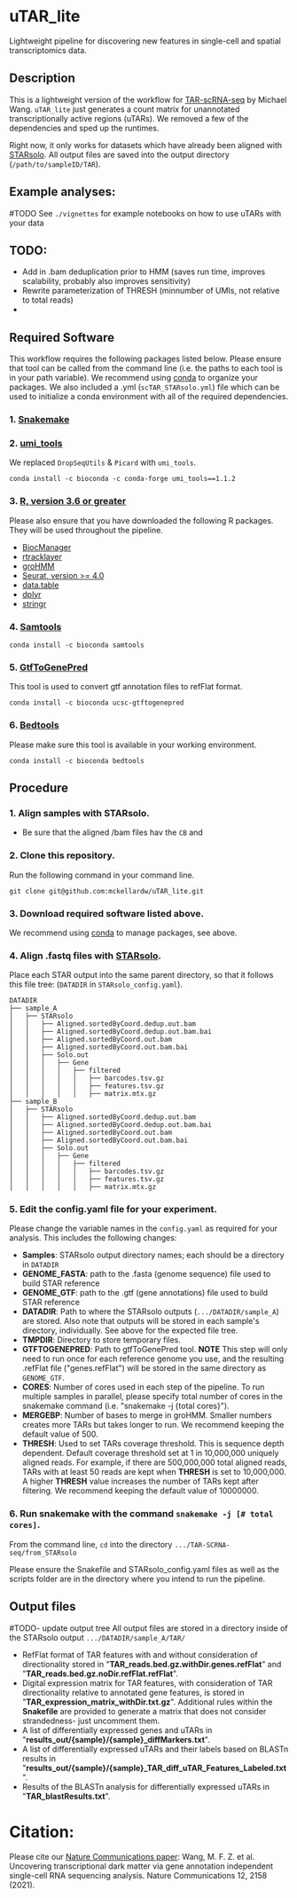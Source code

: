 # uTAR_lite
Lightweight pipeline for discovering new features in single-cell and spatial transcriptomics data.

## Description
This is a lightweight version of the workflow for [TAR-scRNA-seq](https://github.com/fw262/TAR-scRNA-seq) by Michael Wang. `uTAR_lite` just generates a count matrix for unannotated transcriptionally active regions (uTARs). We removed a few of the dependencies and sped up the runtimes.

Right now, it only works for datasets which have already been aligned with [STARsolo](https://github.com/alexdobin/STAR/blob/master/docs/STARsolo.md). All output files are saved into the output directory (```/path/to/sampleID/TAR```). 

## Example analyses:
#TODO
See `./vignettes` for example notebooks on how to use uTARs with your data 

## TODO:
- Add in .bam deduplication prior to HMM (saves run time, improves scalability, probably also improves sensitivity)
- Rewrite parameterization of THRESH (minnumber of UMIs, not relative to total reads)
- 

## Required Software
This workflow requires the following packages listed below. Please ensure that tool can be called from the command line (i.e. the paths to each tool is in your path variable). We recommend using [conda](https://conda.io/projects/conda/en/latest/user-guide/install/index.html) to organize your packages. We also included a .yml (```scTAR_STARsolo.yml```) file which can be used to initialize a conda environment with all of the required dependencies.

### 1. [Snakemake](https://snakemake.readthedocs.io/en/stable/)

### 2. [umi_tools](https://umi-tools.readthedocs.io/en/latest/index.html)
We replaced `DropSeqUtils` & `Picard` with `umi_tools`.

```
conda install -c bioconda -c conda-forge umi_tools==1.1.2
```

### 3. [R, version 3.6 or greater](https://www.r-project.org/)

Please also ensure that you have downloaded the following R packages. They will be used throughout the pipeline.
- [BiocManager](https://cran.r-project.org/web/packages/BiocManager/vignettes/BiocManager.html)
- [rtracklayer](https://bioconductor.org/packages/release/bioc/html/rtracklayer.html)
- [groHMM](https://www.bioconductor.org/packages/release/bioc/html/groHMM.html)
- [Seurat, version >= 4.0](https://satijalab.org/seurat/install.html)
- [data.table](https://github.com/Rdatatable/data.table)
- [dplyr](https://www.r-project.org/nosvn/pandoc/dplyr.html)
- [stringr](https://cran.r-project.org/web/packages/stringr/readme/README.html)

### 4. [Samtools](http://www.htslib.org/)
```
conda install -c bioconda samtools
```

### 5. [GtfToGenePred](https://bioconda.github.io/recipes/ucsc-gtftogenepred/README.html)
This tool is used to convert gtf annotation files to refFlat format.
```
conda install -c bioconda ucsc-gtftogenepred
```

### 6. [Bedtools](https://bedtools.readthedocs.io/en/latest/content/installation.html)
Please make sure this tool is available in your working environment.
```
conda install -c bioconda bedtools
```

## Procedure

### 1. Align samples with STARsolo.
- Be sure that the aligned /bam files hav the `CB` and

### 2. Clone this repository.

Run the following command in your command line.
```
git clone git@github.com:mckellardw/uTAR_lite.git
```

### 3. Download required software listed above.

We recommend using [conda](https://docs.conda.io/projects/conda/en/latest/user-guide/install/index.html) to manage packages, see above.

### 4. Align .fastq files with [STARsolo](https://github.com/alexdobin/STAR/blob/master/docs/STARsolo.md).

Place each STAR output into the same parent directory, so that it follows this file tree: (`DATADIR` in `STARsolo_config.yaml`).
```
DATADIR
├── sample_A
│   ├── STARsolo
│   │   ├── Aligned.sortedByCoord.dedup.out.bam
│   │   ├── Aligned.sortedByCoord.dedup.out.bam.bai
│   │   ├── Aligned.sortedByCoord.out.bam
│   │   ├── Aligned.sortedByCoord.out.bam.bai
│   │   ├── Solo.out
│   │   │   ├── Gene
│   │   │   │   ├── filtered
│   │   │   │   │   ├── barcodes.tsv.gz
│   │   │   │   │   ├── features.tsv.gz
│   │   │   │   │   ├── matrix.mtx.gz
├── sample_B
│   ├── STARsolo
│   │   ├── Aligned.sortedByCoord.dedup.out.bam
│   │   ├── Aligned.sortedByCoord.dedup.out.bam.bai
│   │   ├── Aligned.sortedByCoord.out.bam
│   │   ├── Aligned.sortedByCoord.out.bam.bai
│   │   ├── Solo.out
│   │   │   ├── Gene
│   │   │   │   ├── filtered
│   │   │   │   │   ├── barcodes.tsv.gz
│   │   │   │   │   ├── features.tsv.gz
│   │   │   │   │   ├── matrix.mtx.gz
```

### 5. Edit the config.yaml file for your experiment.

Please change the variable names in the `config.yaml` as required for your analysis. This includes the following changes:
- **Samples**: STARsolo output directory names; each should be a directory in `DATADIR`
- **GENOME_FASTA**: path to the .fasta (genome sequence) file used to build STAR reference
- **GENOME_GTF**: path to the .gtf (gene annotations) file used to build STAR reference
- **DATADIR**: Path to where the STARsolo outputs (`.../DATADIR/sample_A`) are stored. Also note that outputs will be stored in each sample's directory, individually. See above for the expected file tree.
- **TMPDIR**: Directory to store temporary files.
- **GTFTOGENEPRED**: Path to gtfToGenePred tool. **NOTE** This step will only need to run once for each reference genome you use, and the resulting .refFlat file ("genes.refFlat") will be stored in the same directory as `GENOME_GTF`.
- **CORES**: Number of cores used in each step of the pipeline. To run multiple samples in parallel, please specify total number of cores in the snakemake command (i.e. "snakemake -j {total cores}").
- **MERGEBP**: Number of bases to merge in groHMM. Smaller numbers creates more TARs but takes longer to run. We recommend keeping the default value of 500.
- **THRESH**: Used to set TARs coverage threshold. This is sequence depth dependent. Default coverage threshold set at 1 in 10,000,000 uniquely aligned reads. For example, if there are 500,000,000 total aligned reads, TARs with at least 50 reads are kept when **THRESH** is set to 10,000,000. A higher **THRESH** value increases the number of TARs kept after filtering. We recommend keeping the default value of 10000000.

### 6. Run snakemake with the command ```snakemake -j [# total cores]```.

From the command line, `cd` into the directory ```.../TAR-SCRNA-seq/from_STARsolo```

Please ensure the Snakefile and STARsolo_config.yaml files as well as the scripts folder are in the directory where you intend to run the pipeline.

## Output files
#TODO- update output tree
All output files are stored in a directory inside of the STARsolo output  ```.../DATADIR/sample_A/TAR/```
- RefFlat format of TAR features with and without consideration of directionality stored in "**TAR_reads.bed.gz.withDir.genes.refFlat**" and "**TAR_reads.bed.gz.noDir.refFlat.refFlat**".
- Digital expression matrix for TAR features, with consideration of TAR directionality relative to annotated gene features, is stored in "**TAR_expression_matrix_withDir.txt.gz**". Additional rules within the **Snakefile** are provided to generate a matrix that does not consider strandedness- just uncomment them.
- A list of differentially expressed genes and uTARs in "**results_out/{sample}/{sample}\_diffMarkers.txt**".
- A list of differentially expressed uTARs and their labels based on BLASTn results in "**results_out/{sample}/{sample}\_TAR_diff_uTAR_Features_Labeled.txt**".
- Results of the BLASTn analysis for differentially expressed uTARs in "**TAR_blastResults.txt**".

# Citation:
Please cite our [Nature Communications paper](http://www.nature.com/articles/s41467-021-22496-3):
 Wang, M. F. Z. et al. Uncovering transcriptional dark matter via gene annotation independent single-cell RNA sequencing analysis. Nature Communications 12, 2158 (2021).
